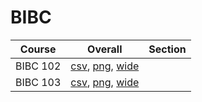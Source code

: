 # BIBC

| Course | Overall | Section |
| ------ | ------- | ------- |
| BIBC 102 | [csv](https://github.com/UCSD-Historical-Enrollment-Data/2024Summer1/blob/main/overall/BIBC%20102.csv), [png](https://raw.githubusercontent.com/UCSD-Historical-Enrollment-Data/2024Summer1/main/plot_overall/BIBC%20102.png), [wide](https://raw.githubusercontent.com/UCSD-Historical-Enrollment-Data/2024Summer1/main/plot_overall_wide/BIBC%20102.png) |  |
| BIBC 103 | [csv](https://github.com/UCSD-Historical-Enrollment-Data/2024Summer1/blob/main/overall/BIBC%20103.csv), [png](https://raw.githubusercontent.com/UCSD-Historical-Enrollment-Data/2024Summer1/main/plot_overall/BIBC%20103.png), [wide](https://raw.githubusercontent.com/UCSD-Historical-Enrollment-Data/2024Summer1/main/plot_overall_wide/BIBC%20103.png) |  |
